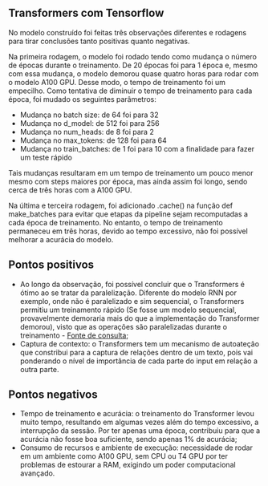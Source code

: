 ## Transformers com Tensorflow

No modelo construído foi feitas três observações diferentes e rodagens para tirar conclusões tanto positivas quanto negativas.

Na primeira rodagem, o modelo foi rodado tendo como mudança o número de épocas durante o treinamento. De 20 épocas foi para 1 época e, mesmo com essa mudança, o modelo demorou quase quatro horas para rodar com o modelo A100 GPU. Desse modo, o tempo de treinamento foi um empecilho. Como tentativa de diminuir o tempo de treinamento para cada época, foi mudado os seguintes parâmetros:

* Mudança no batch size: de 64 foi para 32
* Mudança no d_model: de 512 foi para 256
* Mudança no num_heads: de 8 foi para 2
* Mudança no max_tokens: de 128 foi para 64
* Mudança no train_batches: de 1 foi para 10 com a finalidade para fazer um teste rápido

Tais mudanças resultaram em um tempo de treinamento um pouco menor mesmo com steps maiores por época, mas ainda assim foi longo, sendo cerca de três horas com a A100 GPU.

Na última e terceira rodagem, foi adicionado .cache() na função def make_batches para evitar que etapas da pipeline sejam recomputadas a cada época de treinamento. No entanto, o tempo de treinamento permaneceu em três horas, devido ao tempo excessivo, não foi possível melhorar a acurácia do modelo.

## Pontos positivos
* Ao longo da observação, foi possível concluir que o Transformers é ótimo ao se tratar da paralelização. Diferente do modelo RNN por exemplo, onde não é paralelizado e sim sequencial, o Transformers permitiu um treinamento rápido (Se fosse um modelo sequencial, provavelmente demoraria mais do que a implementação do Transformer demorou), visto que as operações são paralelizadas durante o treinamento - [Fonte de consulta](https://medium.com/@mroko001/rnn-vs-lstm-vs-transformers-unraveling-the-secrets-of-sequential-data-processing-c4541c4b09f);
* Captura de contexto: o Transformers tem um mecanismo de autoateção que constribui para a captura de relações dentro de um texto, pois vai ponderando o nível de importância de cada parte do input em relação a outra parte.

## Pontos negativos
* Tempo de treinamento e acurácia: o treinamento do Transformer levou muito tempo, resultando em algumas vezes além do tempo excessivo, a interrupção da sessão. Por ter apenas uma época, contribuiu para que a acurácia não fosse boa suficiente, sendo apenas 1% de acurácia;
* Consumo de recursos e ambiente de execução: necessidade de rodar em um ambiente como A100 GPU, sem CPU ou T4 GPU por ter problemas de estourar a RAM, exigindo um poder computacional avançado.
